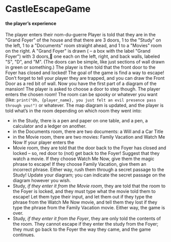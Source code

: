 # CastleEscapeGame

#### the player’s experience
The player enters their nom-du-guerre
Player is told that they are in the "Grand Foyer" of the house and that there are
3 doors, 1 to the "Study" on the left, 1 to a "Documents" room straight ahead, and
1 to a "Movies" room on the right.
A "Grand Foyer" is drawn ( – a box with the label "Grand Foyer") with 3 doors,🐢
one each on the left, right, and back walls, labeled "S", "D", and "M". (The doors
can be simple, like just sections of wall drawn in green or something.)
The player is then told that the front door to the Foyer has closed and locked! The
goal of the game is find a way to escape! Don’t forget to tell your player they are
trapped, and you can draw the Front Door as a red bit of wall.
Now you have the first part of a diagram of the mansion!
The player is asked to choose a door to step though.
The player enters the chosen room! The room can be spooky or whatever you want
(like: `print("Oh, {player_name}, you just felt an evil presence pass through
you!")` or whatever.
The map diagram is updated, and the player is told what’s in the room depending on
which room they went into:
* in the Study, there is a pen and paper on one table, and a pen, a calculator and
a ledger on another.
* in the Documents room, there are two documents: a Will and a Car Title
* in the Movie room, there are two movies: Family Vacation and Watch Me Now
If your player enters the
* Movie room, they are told that the door back to the Foyer has closed and locked –
so, red door to (not) get back to the Foyer! Suggest that they watch a movie. If
they choose Watch Me Now, give them the magic phrase to escape! If they choose
Family Vacation, give them an incorrect phrase. Either way, rush them through a
secret passage to the Study! Update your diagram; you can indicate the secret
passage on the diagram however you wish.
* Study, *_if they enter it from the Movie room_*, they are told that the room to
the Foyer is locked, and they must type what the movie told them to escape! Let
them type their input, and let them out if they type the phrase from the Watch Me
Now movie, and tell them they lost if they type the phrase from the Family Vacation
movie. Either way, the game is over.
* Study, _if they enter it from the Foyer_, they are only told the contents of the
room. They cannot escape if they enter the study from the Foyer; they must go back
to the Foyer the way they came, and the game continues.
